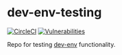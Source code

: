# dev-env-testing

[![CircleCI](https://circleci.com/gh/simonsdave/dev-env-testing/tree/release-1.5.0.svg?style=shield)](https://circleci.com/gh/simonsdave/dev-env-testing/tree/release-1.5.0)
[![Vulnerabilities](https://snyk.io/test/github/simonsdave/dev-env-testing/badge.svg)](https://snyk.io/test/github/simonsdave/dev-env-testing)

Repo for testing [dev-env](https://github.com/simonsdave/dev-env) functionality.
